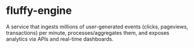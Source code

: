 # fluffy-engine
A service that ingests millions of user-generated events (clicks, pageviews, transactions) per minute, processes/aggregates them, and exposes analytics via APIs and real-time dashboards.
